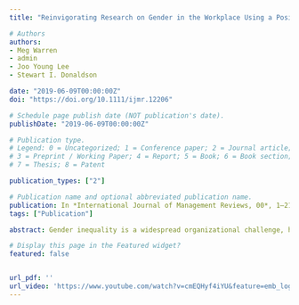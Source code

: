 ```yaml
---
title: "Reinvigorating Research on Gender in the Workplace Using a Positive Work and Organizations Perspective"

# Authors
authors:
- Meg Warren
- admin
- Joo Young Lee
- Stewart I. Donaldson

date: "2019-06-09T00:00:00Z"
doi: "https://doi.org/10.1111/ijmr.12206"

# Schedule page publish date (NOT publication's date).
publishDate: "2019-06-09T00:00:00Z"

# Publication type.
# Legend: 0 = Uncategorized; 1 = Conference paper; 2 = Journal article;
# 3 = Preprint / Working Paper; 4 = Report; 5 = Book; 6 = Book section;
# 7 = Thesis; 8 = Patent

publication_types: ["2"]

# Publication name and optional abbreviated publication name.
publication: In *International Journal of Management Reviews, 00*, 1–21*
tags: ["Publication"]

abstract: Gender inequality is a widespread organizational challenge, however, research on gender in the workplace suffers from stagnation in mainstream management research. A positive work and organizations perspective has the capacity to augment problem‐focused gender research with new approaches to boosting gender equity. Yet, contributions that utilize such a perspective are sparsely spread across nearly two decades’ time and dozens of journals with differing disciplinary foci. This paper aims to reinvigorate gender research in management research by consolidating insights that have emerged through the application of a positive perspective. Therefore, we systematically review articles published in 21 management and psychological journals between 2001 and 2016. Four main themes emerged as drivers of gender research from a positive perspective -  performance, social integration, well‐being, and justice/moral matters. The contributions within these themes highlight pathways to organizational flourishing through positive diversity and inclusion behaviors and practices. Thus, this paper provides a conceptual map for navigating and planning further research.

# Display this page in the Featured widget?
featured: false


url_pdf: ''
url_video: 'https://www.youtube.com/watch?v=cmEQHyf4iYU&feature=emb_logo'
---
```









